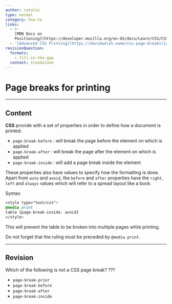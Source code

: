 ```yaml
---
author: catalin
type: normal
category: how-to
links:
  - >-
    [MDN Docs on
    Positioning](https://developer.mozilla.org/en-US/docs/Learn/CSS/CSS_layout/Positioning){documentation}
  - '[Advanced CSS Printing](https://davidwalsh.name/css-page-breaks){website}'
revisionQuestion:
  formats:
    - fill-in-the-gap
  context: standalone
---
```


# Page breaks for printing


---

## Content

**CSS** provide with a set of properties in order to define how a document is printed:

- `page-break-before` : will break the page before the element on which is applied
- `page-break-after` : will break the page after the element on which is applied
- `page-break-inside` : will add a page break inside the element

These properties also have values to specify how the formatting is done. Apart from `auto` and `avoid`, the `before` and `after` properties have the `right`, `left` and `always` values which will refer to a spread layout like a book.

Syntax:

```css
<style type="text/css">
@media print
table {page-break-inside: avoid}
</style>
```

This will prevent the table to be broken into multiple pages while printing.

Do not forget that the ruling must be preceded by `@media print`.


---

## Revision

Which of the following is not a CSS page break? ???

- `page-break-prior`
- `page-break-before`
- `page-break-after`
- `page-break-inside`
